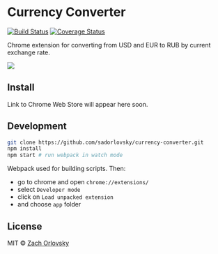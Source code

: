 # Currency Converter

[![Build Status](https://travis-ci.org/sadorlovsky/currency-converter.svg?branch=development)](https://travis-ci.org/sadorlovsky/currency-converter)
[![Coverage Status](https://coveralls.io/repos/github/sadorlovsky/currency-converter/badge.svg?branch=development)](https://coveralls.io/github/sadorlovsky/currency-converter?branch=development)

Chrome extension for converting from USD and EUR to RUB by current exchange rate.

![](http://i.imgur.com/F8bLKwT.jpg)

## Install

Link to Chrome Web Store will appear here soon.

## Development

```bash
git clone https://github.com/sadorlovsky/currency-converter.git
npm install
npm start # run webpack in watch mode
```
Webpack used for building scripts. Then:
- go to chrome and open `chrome://extensions/`
- select `Developer mode`
- click on `Load unpacked extension`
- and choose `app` folder

## License

MIT © [Zach Orlovsky](https://orlovsky.rocks)

